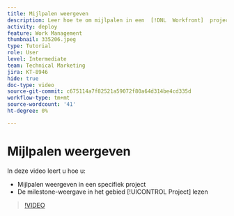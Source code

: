 ```yaml
---
title: Mijlpalen weergeven
description: Leer hoe te om mijlpalen in een  [!DNL  Workfront]  project te bekijken, plus de milestone mening in het [!UICONTROL Project] gebied gebruiken.
activity: deploy
feature: Work Management
thumbnail: 335206.jpeg
type: Tutorial
role: User
level: Intermediate
team: Technical Marketing
jira: KT-8946
hide: true
doc-type: video
source-git-commit: c675114a7f82521a59072f80a64d314be4cd335d
workflow-type: tm+mt
source-wordcount: '41'
ht-degree: 0%

---
```


# Mijlpalen weergeven

In deze video leert u hoe u:

* Mijlpalen weergeven in een specifiek project
* De milestone-weergave in het gebied [!UICONTROL Project] lezen

>[!VIDEO](https://video.tv.adobe.com/v/335206/?quality=12&learn=on)
